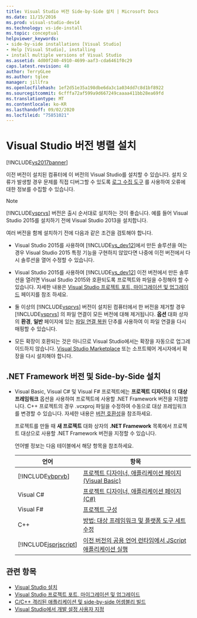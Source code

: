 ```yaml
---
title: Visual Studio 버전 Side-by-Side 설치 | Microsoft Docs
ms.date: 11/15/2016
ms.prod: visual-studio-dev14
ms.technology: vs-ide-install
ms.topic: conceptual
helpviewer_keywords:
- side-by-side installations [Visual Studio]
- Help [Visual Studio], installing
- install multiple versions of Visual Studio
ms.assetid: 4d00f240-4910-4699-aaf3-cda6461f0c29
caps.latest.revision: 48
author: TerryGLee
ms.author: tglee
manager: jillfra
ms.openlocfilehash: 1ef2d51e35a198dbe6da3c1a034dd7c8d1bf8922
ms.sourcegitcommit: 6cfffa72af599a9d667249caaaa411bb28ea69fd
ms.translationtype: MT
ms.contentlocale: ko-KR
ms.lasthandoff: 09/02/2020
ms.locfileid: "75851021"
---
```

# <a name="install-visual-studio-versions-side-by-side"></a>Visual Studio 버전 병렬 설치
[!INCLUDE[vs2017banner](../includes/vs2017banner.md)]

이전 버전이 설치된 컴퓨터에 이 버전의 Visual Studio를 설치할 수 있습니다. 설치 오류가 발생할 경우 문제를 직접 디버그할 수 있도록 [로그 수집 도구](https://www.microsoft.com/download/details.aspx?id=12493) 를 사용하여 오류에 대한 정보를 수집할 수 있습니다.

> [!NOTE]
> [!INCLUDE[vsprvs](../includes/vsprvs-md.md)] 버전은 출시 순서대로 설치하는 것이 좋습니다. 예를 들어 Visual Studio 2015를 설치하기 전에 Visual Studio 2013을 설치합니다.

 여러 버전을 함께 설치하기 전에 다음과 같은 조건을 검토해야 합니다.

- Visual Studio 2015를 사용하여 [!INCLUDE[vs_dev12](../includes/vs-dev12-md.md)]에서 만든 솔루션을 여는 경우 Visual Studio 2015 특정 기능을 구현하지 않았다면 나중에 이전 버전에서 다시 솔루션을 열어 수정할 수 있습니다.

- Visual Studio 2015를 사용하여 [!INCLUDE[vs_dev12](../includes/vs-dev12-md.md)] 이전 버전에서 만든 솔루션을 열려면 Visual Studio 2015와 호환되도록 프로젝트와 파일을 수정해야 할 수 있습니다. 자세한 내용은 [Visual Studio 프로젝트 포트, 마이그레이션 및 업그레이드](/visualstudio/porting/port-migrate-and-upgrade-visual-studio-projects?view=vs-2015) 페이지를 참조 하세요.

- 둘 이상의 [!INCLUDE[vsprvs](../includes/vsprvs-md.md)] 버전이 설치된 컴퓨터에서 한 버전을 제거할 경우 [!INCLUDE[vsprvs](../includes/vsprvs-md.md)] 의 파일 연결이 모든 버전에 대해 제거됩니다. **옵션** 대화 상자의 **환경**, **일반** 페이지에 있는 [파일 연결 복원](../ide/reference/general-environment-options-dialog-box.md) 단추를 사용하여 이 파일 연결을 다시 매핑할 수 있습니다.

- 모든 확장이 호환되는 것은 아니므로 Visual Studio에서는 확장을 자동으로 업그레이드하지 않습니다. [Visual Studio Marketplace](https://visualstudiogallery.msdn.microsoft.com/) 또는 소프트웨어 게시자에서 확장을 다시 설치해야 합니다.

## <a name="net-framework-versions-and-side-by-side-installations"></a>.NET Framework 버전 및 Side-by-Side 설치

- Visual Basic, Visual C# 및 Visual F# 프로젝트에는 **프로젝트 디자이너** 의 **대상 프레임워크** 옵션을 사용하여 프로젝트에 사용할 .NET Framework 버전을 지정합니다. C++ 프로젝트의 경우 .vcxproj 파일을 수정하여 수동으로 대상 프레임워크를 변경할 수 있습니다. 자세한 내용은 [버전 호환성](https://msdn.microsoft.com/library/2f25e522-456a-48c3-8a53-e5f39275649f)을 참조하세요.

     프로젝트를 만들 때 **새 프로젝트** 대화 상자의 **.NET Framework** 목록에서 프로젝트 대상으로 사용할 .NET Framework 버전을 지정할 수 있습니다.

     언어별 정보는 다음 테이블에서 해당 항목을 참조하세요.

    |언어|항목|
    |--------------|-----------|
    |[!INCLUDE[vbprvb](../includes/vbprvb-md.md)]|[프로젝트 디자이너, 애플리케이션 페이지(Visual Basic)](../ide/reference/application-page-project-designer-visual-basic.md)|
    |Visual C#|[프로젝트 디자이너, 애플리케이션 페이지(C#)](../ide/reference/application-page-project-designer-csharp.md)|
    |Visual F#|[프로젝트 구성](https://msdn.microsoft.com/library/a1489abb-6294-4f8f-b71f-2cb126393526)|
    |C++|[방법: 대상 프레임워크 및 플랫폼 도구 세트 수정](https://msdn.microsoft.com/library/031b1d54-e6e1-4da7-9868-3e75a87d9ffe)|
    |[!INCLUDE[jsprjscript](../includes/jsprjscript-md.md)]|[이전 버전의 공용 언어 런타임에서 JScript 애플리케이션 실행](https://msdn.microsoft.com/bbea51b5-ac03-4e6c-b9a6-f487ef63eda5)|

## <a name="see-also"></a>관련 항목

- [Visual Studio 설치](../install/install-visual-studio-2015.md)
- [Visual Studio 프로젝트 포트, 마이그레이션 및 업그레이드](/visualstudio/porting/port-migrate-and-upgrade-visual-studio-projects?view=vs-2015)
- [C/C++ 격리된 애플리케이션 및 side-by-side 어셈블리 빌드](https://msdn.microsoft.com/library/9465904e-76f7-48bd-bb3f-c55d8f1699b6)
- [Visual Studio에서 개발 설정 사용자 지정](https://msdn.microsoft.com/22c4debb-4e31-47a8-8f19-16f328d7dcd3)

